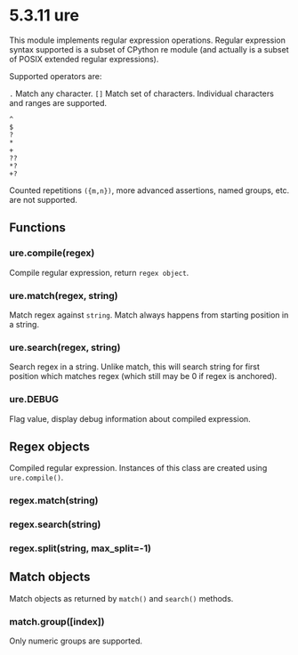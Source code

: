 # 5.3.11 ure

This module implements regular expression operations. Regular expression syntax supported is a subset of CPython re module \(and actually is a subset of POSIX extended regular expressions\).

Supported operators are:

`.` Match any character. `[]` Match set of characters. Individual characters and ranges are supported.

```text
^
$
?
*
+
??
*?
+?
```

Counted repetitions `({m,n})`, more advanced assertions, named groups, etc. are not supported.

## Functions

### ure.compile\(regex\)

Compile regular expression, return `regex object`.

### ure.match\(regex, string\)

Match regex against `string`. Match always happens from starting position in a string.

### ure.search\(regex, string\)

Search regex in a string. Unlike match, this will search string for first position which matches regex \(which still may be 0 if regex is anchored\).

### ure.DEBUG

Flag value, display debug information about compiled expression.

## Regex objects

Compiled regular expression. Instances of this class are created using `ure.compile()`.

### regex.match\(string\)

### regex.search\(string\)

### regex.split\(string, max\_split=-1\)

## Match objects

Match objects as returned by `match()` and `search()` methods.

### match.group\(\[index\]\)

Only numeric groups are supported.

